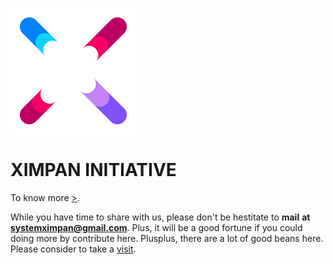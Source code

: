 ![alt text](https://github.com/XimpanOfficial/ximpan/blob/master/u.png)
# XIMPAN INITIATIVE
To know more [>](https://ximpanofficial.github.io/ximpan/).

While you have time to share with us, please don't be hestitate to **mail** **at** **systemximpan@gmail.com**. 
Plus, it will be a good fortune if you could doing more by contribute here.
Plusplus, there are a lot of good beans here. Please consider to take a [visit](https://en.wikipedia.org/wiki/Indonesia).
